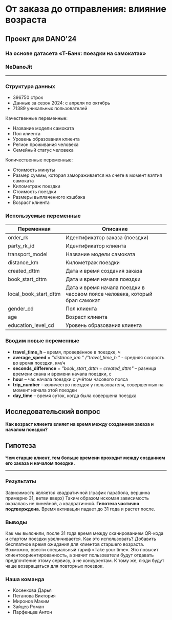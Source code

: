 # От заказа до отправления: влияние возраста
## Проект для DANO'24 
### На основе датасета «Т-Банк: поездки на самокатах»
### NeDanoJit

---

### Структура данных
+ 396750 строк
+ Данные за сезон 2024: с апреля по октябрь
+ 71389 уникальных пользователей


Качественные переменные:
- Название модели самоката
- Пол клиента
- Уровень образования клиента
- Регион проживания человека
- Семейный статус человека

Количественные переменные:
- Стоимость минуты
- Размер суммы, которая замораживается на счете в момент взятия самоката
- Километраж поездки
- Стоимость поездки
- Размеры выплаченного кэшбэка
- Возраст клиента



### Используемые переменные 
|Переменная|Описание|
|---|---|
|order_rk|Идентификатор заказа (поездки)|
|party_rk_id|Идентификатор клиента|
|transport_model|Название модели самоката|
|distance_km|Километраж поездки|
|created_dttm|Дата и время создания заказа|
|book_start_dttm|Дата и время начала поездки|
|local_book_start_dttm|Дата и время начала поездки в часовом поясе человека, который брал самокат|
|gender_cd|Пол клиента|
|age|Возраст клиента|
|education_level_cd|Уровень образования клиента|

### Вводим новые переменные
- **travel_time_h** – время, проведённое в поездке, ч
- **average_speed**  =   *"distance_km " /"travel_time_h "*    - средняя скорость во время поездки, км/ч
- **seconds_difference**  = *"book_start_dttm − created_dttm"* – разница времени скана и времени начала поездки, с
- **hour** – час начала поездки с учётом часового пояса 
- **trip_number** – количество поездок у пользователя, совершенных на момент начала этой поездки
- **day_time** – время суток, когда была совершена поездка

## Исследовательский вопрос
**Как возраст клиента влияет на время между созданием заказа и началом поездки?**

## Гипотеза
**Чем старше клиент, тем больше времени проходит между созданием его заказа и началом поездки.**

---
### Результаты
Зависимость является квадратичной (график парабола, вершина примерно 31, ветви вверх)
Таким образом искомая зависимость оказалась не линейной, а квадратичной. **Гипотеза частично подтверждена.** Время активации падает до 31 года и растет после.

### Выводы
Как мы выяснили, после 31 года время между сканированием QR-кода и стартом поездки увеличивается. Как это использовать? Добавить бесплатное время ожидания для клиентов старшего возраста. Возможно, ввести специальный тариф «Take your time». Это повысит клиентоориентированность, а значит пользователи будут отдавать предпочтение этому сервису, а не конкурентам. К тому же, люди будут чаще возвращаться для повторных поездок.

### Наша команда
- Косенкова Дарья
- Пеганова Виктория
- Миронов Маким 
- Зайцев Роман
- Парфенцев Антон
